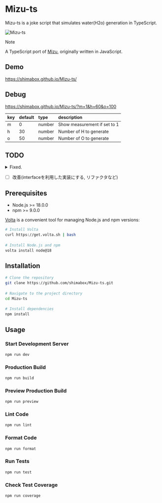# Mizu-ts
Mizu-ts is a joke script that simulates water(H2o) generation in TypeScript.

![Mizu-ts](https://github.com/shimabox/Mizu-ts/blob/main/images/demo.gif)

> [!NOTE]
> A TypeScript port of [Mizu](https://github.com/shimabox/Mizu), originally written in JavaScript.

## Demo

https://shimabox.github.io/Mizu-ts/

## Debug

https://shimabox.github.io/Mizu-ts/?m=1&h=60&o=100

|key|default|type|description|
|:---|:---|:---|:---|
|m|0|number|Show measurement if set to 1|
|h|30|number|Number of H to generate|
|o|50|number|Number of O to generate|

## TODO

<details><summary>Fixed.</summary>

- [x] Hを描画
  - [#2](https://github.com/shimabox/Mizu-ts/pull/2)
  - <details><summary>v0.2.0</summary>

    ![#2](https://github.com/shimabox/Mizu-ts/blob/main/images/v0.2.0.gif)

    </details>
- [x] Hをたくさん描画
  - [#3](https://github.com/shimabox/Mizu-ts/pull/3)
  - <details><summary>v0.3.0</summary>

    ![#3](https://github.com/shimabox/Mizu-ts/blob/main/images/v0.3.0.gif)

    </details>
- [x] Hを動かす
  - [#4](https://github.com/shimabox/Mizu-ts/pull/4)
  - <details><summary>v0.4.0</summary>

    ![#4](https://github.com/shimabox/Mizu-ts/blob/main/images/v0.4.0.gif)

    </details>
- [x] HがぶつかったらH2にする
  - [#5](https://github.com/shimabox/Mizu-ts/pull/5)
  - <details><summary>v0.5.0</summary>

    ![#5](https://github.com/shimabox/Mizu-ts/blob/main/images/v0.5.0.gif)

    </details>
  - Fixed bug.
    - [#7](https://github.com/shimabox/Mizu-ts/pull/7)
- [x] Oを描画
  - [#6](https://github.com/shimabox/Mizu-ts/pull/6)
  - <details><summary>v0.6.0</summary>

    ![#6](https://github.com/shimabox/Mizu-ts/blob/main/images/v0.6.0.gif)

    </details>
- [x] H2とOがぶつかったらH2oにする
- [#8](https://github.com/shimabox/Mizu-ts/pull/8)
  - <details><summary>v0.8.0</summary>

    ![#8](https://github.com/shimabox/Mizu-ts/blob/main/images/v0.7.0.gif)

    </details>
- [x] GitHub Pages へのデプロイ
  - https://github.com/shimabox/Mizu-ts/releases/tag/v0.7.1
- [x] 計測処理実装
  - https://github.com/shimabox/Mizu-ts/pull/9

</details>

- [ ] 改善(interfaceを利用した実装にする, リファクタなど)

## Prerequisites

- Node.js >= 18.0.0
- npm >= 9.0.0

[Volta](https://volta.sh/) is a convenient tool for managing Node.js and npm versions:

```sh
# Install Volta
curl https://get.volta.sh | bash

# Install Node.js and npm
volta install node@18
```

## Installation

```sh
# Clone the repository
git clone https://github.com/shimabox/Mizu-ts.git

# Navigate to the project directory
cd Mizu-ts

# Install dependencies
npm install
```

## Usage

### Start Development Server
```sh
npm run dev
```

### Production Build
```sh
npm run build
```

### Preview Production Build
```sh
npm run preview
```

### Lint Code
```sh
npm run lint
```

### Format Code
```sh
npm run format
```

### Run Tests
```sh
npm run test
```

### Check Test Coverage
```sh
npm run coverage
```
